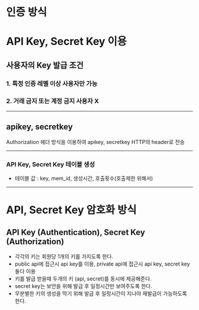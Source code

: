 # 인증 방식


# API Key, Secret Key 이용

## 사용자의 Key 발급 조건

### 1. 특정 인증 레벨 이상 사용자만 가능

### 2. 거래 금지 또는 계정 금지 사용자 X

---

## apikey, secretkey 
Authorization 헤더 방식을 이용하여
apikey, secretkey HTTP의 header로 전송


---

### API Key, Secret Key 테이블 생성

- 테이블 값 : key, mem_id, 생성시간, 호출횟수(호출제한 위해서)

---

# API, Secret Key 암호화 방식

## API Key (Authentication), Secret Key (Authorization)
- 각각의 키는 회원당 1개의 키를 가지도록 한다.
- public api에 접근시 api key를 이용, private api에 접근시 api key, secret key 둘다 이용
- 키를 발급 받을때 두개의 키 (api, secret)를 동시에 제공해준다.
- secret key는 보안을 위해 발급 후 일정시간만 보여주도록 한다.
- 무분별한 키의 생성을 막기 위해 발급 후 일정시간이 지나야 재발급이 가능하도록 한다.

